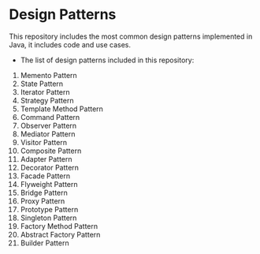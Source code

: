 # Design Patterns
This repository includes the most common design patterns implemented in Java, it includes code and use cases.
* The list of design patterns included in this repository:
1. Memento Pattern
2. State Pattern
3. Iterator Pattern
4. Strategy Pattern
5. Template Method Pattern
6. Command Pattern
7. Observer Pattern
8. Mediator Pattern
9. Visitor Pattern
10. Composite Pattern
11. Adapter Pattern
12. Decorator Pattern
13. Facade Pattern
14. Flyweight Pattern
15. Bridge Pattern
16. Proxy Pattern
17. Prototype Pattern
18. Singleton Pattern
19. Factory Method Pattern
20. Abstract Factory Pattern
21. Builder Pattern
